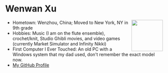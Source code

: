 # Wenwan Xu

<img align="right" width="100" height="100" src="https://th.bing.com/th/id/OIP.p9QQH_V_e1yPJUG3fRxW3gHaHa?w=190&h=190&c=7&r=0&o=7&dpr=1.5&pid=1.7&rm=3">

- Hometown: Wenzhou, China; Moved to New York, NY in 9th grade 
- Hobbies: Music (I am on the flute ensemble), crochet/knit, Studio Ghibli movies, and video games (currently Market Simulator and Infinity Nikki)
- First Computer I Ever Touched: An old PC with a Windows system that my dad used, don't remember the exact model now.
- [My GitHub Profile](https://github.com/xec9cp)
